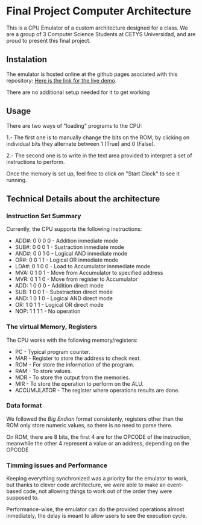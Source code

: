 # Final Project Computer Architecture

This is a CPU Emulator of a custom architecture designed for a class. We are a group of 3 Computer Science Students at CETYS Universidad, and are proud to present
this final project.


## Instalation

The emulator is hosted online at the github pages asociated with this repository: [Here is the link for the live demo](https://fangoh.github.io/final-project-Computer-Architecture/).

There are no additional setup needed for it to get working

## Usage

There are two ways of "loading" programs to the CPU:

  1.- The first one is to manually change the bits on the ROM, by clicking on individual bits they alternate between 1 (True) and 0 (False).
  
  2.- The second one is to write in the text area provided to interpret a set of instructions to perform.

Once the memory is set up, feel free to click on "Start Clock" to see it running.


## Technical Details about the architecture

### Instruction Set Summary

Currently, the CPU supports the following instructions:

* ADD#: 0 0 0 0 - Addition inmediate mode
* SUB#: 0 0 0 1 - Sustraction inmediate mode
* AND#: 0 0 1 0 - Logical AND inmediate mode
* OR#:  0 0 1 1 - Logical OR inmediate mode
* LDA#: 0 1 0 0 - Load to Accumulator innmediate mode
* MVA:  0 1 0 1 - Move from Accumulator to specified address
* MVR:  0 1 1 0 - Move from register to Accumulator
* ADD:  1 0 0 0 - Addition direct mode
* SUB:  1 0 0 1 - Substraction direct mode
* AND:  1 0 1 0 - Logical AND direct mode
* OR:   1 0 1 1 - Logical OR direct mode
* NOP:  1 1 1 1 - No operation

### The virtual Memory, Registers

The CPU works with the following memory/registers:

* PC - Typical program counter.
* MAR - Register to store the address to check next.
* ROM - For store the information of the program.
* RAM - To store values.
* MDR - To store the output from the memories.
* MIR - To store the operation to perform on the ALU.
* ACCUMULATOR - The register where operations results are done.

### Data format

We followed the *Big Endian* format consistenly, registers other than the ROM only store numeric values, so there is no need to parse there. 

On ROM, there are 8 bits, the first 4 are for the OPCODE of the instruction, meanwhile the other 4 represent a value or an address, depending on the OPCODE

### Timming issues and Performance

Keeping everything synchronized was a priority for the emulator to work, but thanks to clever code architecture, we were able to make an event-based code, not allowing things to work out of the order they were supposed to.

Performance-wise, the emulator can do the provided operations almost inmediately, the delay is meant to allow users to see the execution cycle. 